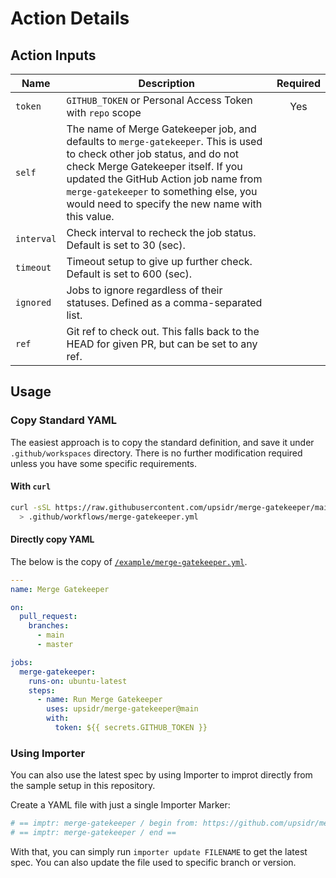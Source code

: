# Action Details

## Action Inputs

<!-- == export: inputs / begin == -->

| Name       | Description                                                                                                                                                                                                                                                                                          | Required |
| ---------- | ---------------------------------------------------------------------------------------------------------------------------------------------------------------------------------------------------------------------------------------------------------------------------------------------------- | :------: |
| `token`    | `GITHUB_TOKEN` or Personal Access Token with `repo` scope                                                                                                                                                                                                                                            |   Yes    |
| `self`     | The name of Merge Gatekeeper job, and defaults to `merge-gatekeeper`. This is used to check other job status, and do not check Merge Gatekeeper itself. If you updated the GitHub Action job name from `merge-gatekeeper` to something else, you would need to specify the new name with this value. |          |
| `interval` | Check interval to recheck the job status. Default is set to 30 (sec).                                                                                                                                                                                                                                |          |
| `timeout`  | Timeout setup to give up further check. Default is set to 600 (sec).                                                                                                                                                                                                                                 |          |
| `ignored`  | Jobs to ignore regardless of their statuses. Defined as a comma-separated list.                                                                                                                                                                                                                                 |          |
| `ref`      | Git ref to check out. This falls back to the HEAD for given PR, but can be set to any ref.                                                                                                                                                                                                           |          |

<!-- == export: inputs / end == -->

## Usage

### Copy Standard YAML

<!-- == export: simple-usage / begin == -->

The easiest approach is to copy the standard definition, and save it under `.github/workspaces` directory. There is no further modification required unless you have some specific requirements.

#### With `curl`

```bash
curl -sSL https://raw.githubusercontent.com/upsidr/merge-gatekeeper/main/example/merge-gatekeeper.yml \
  > .github/workflows/merge-gatekeeper.yml
```

#### Directly copy YAML

The below is the copy of [`/example/merge-gatekeeper.yml`](/example/merge-gatekeeper.yml).

<!-- TODO: replace below using Importer once Importer supports code block wrapping
     == imptr: basic-yaml / begin from: ./example/definitions.yaml#[standard-setup] == -->

```yaml
---
name: Merge Gatekeeper

on:
  pull_request:
    branches:
      - main
      - master

jobs:
  merge-gatekeeper:
    runs-on: ubuntu-latest
    steps:
      - name: Run Merge Gatekeeper
        uses: upsidr/merge-gatekeeper@main
        with:
          token: ${{ secrets.GITHUB_TOKEN }}
```

<!-- == export: simple-usage / end == -->

### Using Importer

You can also use the latest spec by using Importer to improt directly from the sample setup in this repository.

Create a YAML file with just a single Importer Marker:

```yaml
# == imptr: merge-gatekeeper / begin from: https://github.com/upsidr/merge-gatekeeper/blob/main/example/definitions.yaml#[standard-setup] ==
# == imptr: merge-gatekeeper / end ==
```

With that, you can simply run `importer update FILENAME` to get the latest spec. You can also update the file used to specific branch or version.

###
